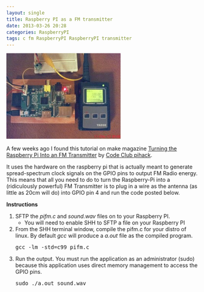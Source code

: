```yaml
---
layout: single
title: Raspberry PI as a FM transmitter 
date: 2013-03-26 20:28
categories: RaspberryPI
tags: c fm RaspberryPI RaspberryPI transmitter
---
```

<img class="alignright size-medium wp-image-3216" alt="pi_fm_gpio" src="/public/uploads/2013/03/pi_fm_gpio-300x225.jpg" width="300" height="225" />

A few weeks ago I found this tutorial on make magazine <a href="http://www.icrobotics.co.uk/wiki/index.php/Turning_the_Raspberry_Pi_Into_an_FM_Transmitter">Turning the Raspberry Pi Into an FM Transmitter</a> by <a href="http://blog.codeclub.org.uk/blog/brief/">Code Club pihack</a>.

It uses the hardware on the raspberry pi that is actually meant to generate spread-spectrum clock signals on the GPIO pins to output FM Radio energy. This means that all you need to do to turn the Raspberry-Pi into a (ridiculously powerful) FM Transmitter is to plug in a wire as the antenna (as little as 20cm will do) into GPIO pin 4 and run the code posted below.

<strong>Instructions </strong>
<ol>
	<li>SFTP the <em>pifm.c</em> and <em>sound.wav</em> files on to your Raspberry PI.
<ul>
	<li>You will need to enable SHH to SFTP a file on your Raspberry PI</li>
</ul>
</li>
	<li>From the SHH terminal window, compile the pifm.c for your distro of linux. By default <em>gcc</em> will produce a <em>a.out</em> file as the compiled program.
<pre>gcc -lm -std=c99 pifm.c</pre>
</li>
	<li>Run the output. You must run the application as an administrator (sudo) because this application uses direct memory management to access the GPIO pins.
<pre>sudo ./a.out sound.wav</pre>
</li>
</ol>
